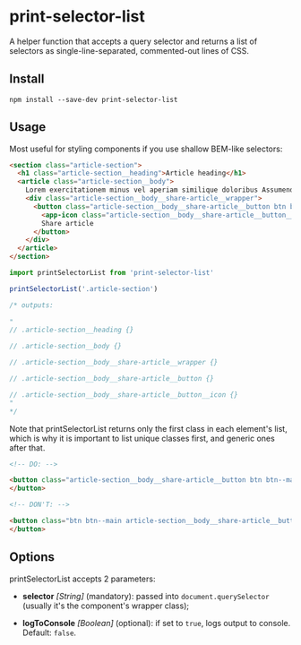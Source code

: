 # print-selector-list

A helper function that accepts a query selector and returns a list of
selectors as single-line-separated, commented-out lines of CSS. 

## Install

```
npm install --save-dev print-selector-list
```

## Usage

Most useful for styling components if you use shallow BEM-like selectors:

```html
<section class="article-section">
  <h1 class="article-section__heading">Article heading</h1>
  <article class="article-section__body">
    Lorem exercitationem minus vel aperiam similique doloribus Assumenda nostrum quasi labore voluptatum veniam esse Exercitationem laborum eaque ex doloremque temporibus delectus Quibusdam voluptatem aut officia ab laudantium, doloribus dolore quod.
    <div class="article-section__body__share-article__wrapper">
      <button class="article-section__body__share-article__button btn btn--main">
        <app-icon class="article-section__body__share-article__button__icon"/>
        Share article
      </button>
    </div>
  </article>
</section>
```

```javascript
import printSelectorList from 'print-selector-list'

printSelectorList('.article-section')

/* outputs:
 
"
// .article-section__heading {}

// .article-section__body {}

// .article-section__body__share-article__wrapper {}

// .article-section__body__share-article__button {}

// .article-section__body__share-article__button__icon {}
"
*/
```

Note that printSelectorList returns only the first class in each element's list,
which is why it is important to list unique classes first, and generic ones
after that.

```html
<!-- DO: -->

<button class="article-section__body__share-article__button btn btn--main">
</button>

<!-- DON'T: -->

<button class="btn btn--main article-section__body__share-article__button">
</button>

```

## Options

printSelectorList accepts 2 parameters:

- **selector** *\[String\]* (mandatory): passed into `document.querySelector` (usually it's the component's wrapper class);

- **logToConsole** *\[Boolean\]* (optional): if set to `true`, logs output to console. Default: `false`.
